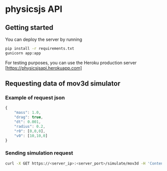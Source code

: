 # physicsjs API

## Getting started
You can deploy the server by running

```bash
pip install -r requirements.txt
gunicorn app:app
```

For testing purposes, you can use the Heroku production server [https://physicsjsapi.herokuapp.com]

## Requesting data of mov3d simulator

### Example of request json
```javascript
{
    "mass": 1.0,
    "drag": true,
    "dt": 0.001,
    "radius": 0.2,
    "r0": [0,0,0],
    "v0": [10,10,0]
}
```
### Sending simulation request
```bash
curl -X GET https://<server_ip>:<server_port>/simulate/mov3d -H 'Content-Type: application/json' -d '{"mass": 1.0,"drag": true,"dt": 0.001,"radius": 0.2,"r0": [0,0,0],"v0": [10,10,0]}'
```
